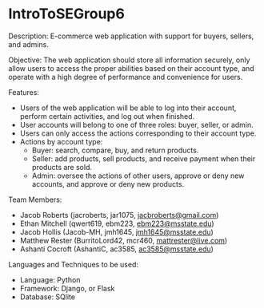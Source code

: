 # IntroToSEGroup6

Description:
  E-commerce web application with support for buyers, sellers, and admins. 

Objective:
  The web application should store all information securely, only allow users to access the proper abilities based on their account type, and operate with a high degree of performance and convenience for users.

Features:
  - Users of the web application will be able to log into their account, perform certain activities, and log out when finished. 
  - User accounts will belong to one of three roles: buyer, seller, or admin.
  - Users can only access the actions corresponding to their account type.
  - Actions by account type:
    - Buyer: search, compare, buy, and return products.
    - Seller: add products, sell products, and receive payment when their products are sold.
    - Admin: oversee the actions of other users, approve or deny new accounts, and approve or deny new products.

Team Members:
  - Jacob Roberts (jacroberts, jar1075, jacbroberts@gmail.com)
  - Ethan Mitchell (qwert619, ebm223, ebm223@msstate.edu)
  - Jacob Hollis (Jacob-MH, jmh1645, jmh1645@msstate.edu)
  - Matthew Rester (BurritoLord42, mcr460, mattrester@live.com)
  - Ashanti Cocroft (AshantiC, ac3585, ac3585@msstate.edu)

Languages and Techniques to be used:
  - Language: Python
  - Framework: Django, or Flask
  - Database: SQlite

